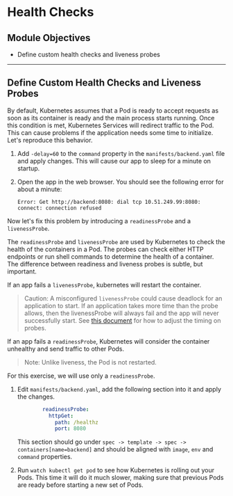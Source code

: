 # Health Checks

## Module Objectives

- Define custom health checks and liveness probes

---
## Define Custom Health Checks and Liveness Probes

By default, Kubernetes assumes that a Pod is ready to accept requests as soon as its container is ready and the main process starts running. Once this condition is met, Kubernetes Services will redirect traffic to the Pod. This can cause problems if the application needs some time to initialize. Let's reproduce this behavior.

1. Add `-delay=60` to the `command` property in the `manifests/backend.yaml` file and apply changes. This will cause our app to sleep for a minute on startup.

1. Open the app in the web browser. You should see the following error for about a minute:

    ```
    Error: Get http://backend:8080: dial tcp 10.51.249.99:8080: connect: connection refused
    ```

Now let's fix this problem by introducing a `readinessProbe` and a `livenessProbe`.

The `readinessProbe` and `livenessProbe` are used by Kubernetes to check the health of the containers in a Pod. The probes can check either HTTP endpoints or run shell commands to determine the health of a container. The difference between readiness and liveness probes is subtle, but important.

If an app fails a `livenessProbe`, kubernetes will restart the container.

> Caution: A misconfigured `livenessProbe` could cause deadlock for an application to start. If an application takes more time than the probe allows, then the livenessProbe will always fail and the app will never successfully start. See [this document](https://kubernetes.io/docs/tasks/configure-pod-container/configure-liveness-readiness-probes/) for how to adjust the timing on probes.

If an app fails a `readinessProbe`, Kubernetes will consider the container unhealthy and send traffic to other Pods.

> Note: Unlike liveness, the Pod is not restarted.

For this exercise, we will use only a `readinessProbe`.

1. Edit `manifests/backend.yaml`, add the following section into it and apply the changes.

    ```yaml
            readinessProbe:
              httpGet:
                path: /healthz
                port: 8080
    ```

    This section should go under `spec -> template -> spec -> containers[name=backend]` and should be aligned with `image`, `env` and `command` properties.

1. Run `watch kubectl get pod` to see how Kubernetes is rolling out your Pods. This time it will do it much slower, making sure that previous Pods are ready before starting a new set of Pods.
